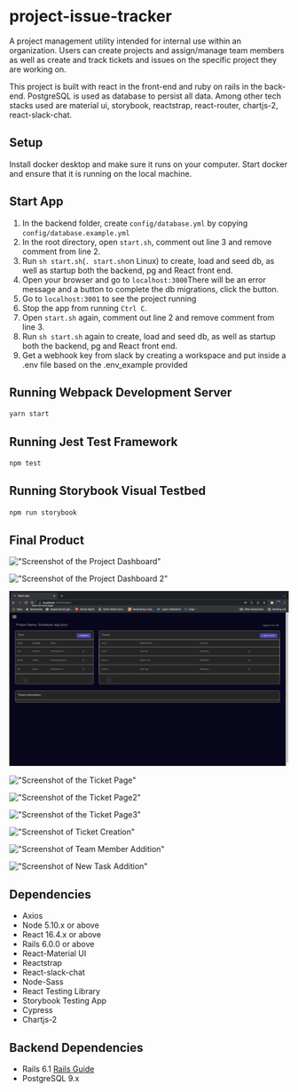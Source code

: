 # project-issue-tracker

A project management utility intended for internal use within an organization. Users can create projects and assign/manage team members as well as create and track tickets and issues on the specific project they are working on.

This project is built with react in the front-end and ruby on rails in the back-end. PostgreSQL is used as database to persist all data. Among other tech stacks used are material ui, storybook, reactstrap, react-router, chartjs-2, react-slack-chat.

## Setup

Install docker desktop and make sure it runs on your computer.
Start docker and ensure that it is running on the local machine.

## Start App

1. In the backend folder, create `config/database.yml` by copying `config/database.example.yml`
2. In the root directory, open `start.sh`, comment out line 3 and remove comment from line 2.
3. Run `sh start.sh`(`. start.sh`on Linux) to create, load and seed db, as well as startup both the backend, pg and React front end.
4. Open your browser and go to `localhost:3000`There will be an error message and a button to complete the db migrations, click the button.
5. Go to `localhost:3001` to see the project running
6. Stop the app from running `Ctrl C`.
7. Open `start.sh` again, comment out line 2 and remove comment from line 3.
8. Run `sh start.sh` again to create, load and seed db, as well as startup both the backend, pg and React front end.
9. Get a webhook key from slack by creating a workspace and put inside a .env file based on the .env_example provided

## Running Webpack Development Server

```sh
yarn start
```

## Running Jest Test Framework

```sh
npm test
```

## Running Storybook Visual Testbed

```sh
npm run storybook
```

## Final Product

!["Screenshot of the Project Dashboard"](https://github.com/lateefazeez/project-issue-tracker/blob/master/client/src/images/Screen%20Shot%202021-12-01%20at%2012.32.40%20PM.png?raw=true)

!["Screenshot of the Project Dashboard 2"](https://github.com/lateefazeez/project-issue-tracker/blob/master/client/src/images/Screen%20Shot%202021-12-01%20at%2012.32.54%20PM.png?raw=true)

!["Screenshot of the Project Dashboard 2"](https://github.com/lateefazeez/project-issue-tracker/blob/master/client/src/images/Screen%20Shot%202021-12-01%20at%201.18.37%20PM.png?raw=true)

!["Screenshot of the Ticket Page"](https://github.com/lateefazeez/project-issue-tracker/blob/master/client/src/images/Screen%20Shot%202021-12-01%20at%2012.35.23%20PM.png?raw=true)

!["Screenshot of the Ticket Page2"](https://github.com/lateefazeez/project-issue-tracker/blob/master/client/src/images/Screen%20Shot%202021-12-01%20at%2012.35.39%20PM.png?raw=true)

!["Screenshot of the Ticket Page3"](https://github.com/lateefazeez/project-issue-tracker/blob/master/client/src/images/Screen%20Shot%202021-12-01%20at%2012.35.49%20PM.png?raw=true)

!["Screenshot of Ticket Creation"](https://github.com/lateefazeez/project-issue-tracker/blob/master/client/src/images/Screen%20Shot%202021-12-01%20at%2012.36.13%20PM.png?raw=true)

!["Screenshot of Team Member Addition"](https://github.com/lateefazeez/project-issue-tracker/blob/master/client/src/images/Screen%20Shot%202021-12-01%20at%2012.36.21%20PM.png?raw=true)

!["Screenshot of New Task Addition"](https://github.com/lateefazeez/project-issue-tracker/blob/master/client/src/images/Screen%20Shot%202021-12-01%20at%2012.36.25%20PM.png?raw=true)

## Dependencies

- Axios
- Node 5.10.x or above
- React 16.4.x or above
- Rails 6.0.0 or above
- React-Material UI
- Reactstrap
- React-slack-chat
- Node-Sass
- React Testing Library
- Storybook Testing App
- Cypress
- Chartjs-2

## Backend Dependencies

- Rails 6.1 [Rails Guide](http://guides.rubyonrails.org/v6.1/)
- PostgreSQL 9.x
